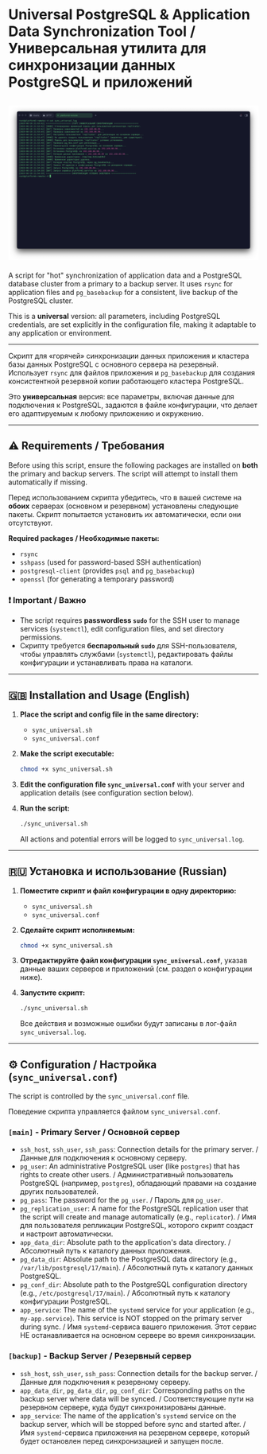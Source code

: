 # Universal PostgreSQL & Application Data Synchronization Tool / Универсальная утилита для синхронизации данных PostgreSQL и приложений
![Screenshot](https://github.com/zaycevmain/sync_universal/blob/main/screen.png)
---

A script for "hot" synchronization of application data and a PostgreSQL database cluster from a primary to a backup server. It uses `rsync` for application files and `pg_basebackup` for a consistent, live backup of the PostgreSQL cluster.

This is a **universal** version: all parameters, including PostgreSQL credentials, are set explicitly in the configuration file, making it adaptable to any application or environment.

---

Скрипт для «горячей» синхронизации данных приложения и кластера базы данных PostgreSQL с основного сервера на резервный. Использует `rsync` для файлов приложения и `pg_basebackup` для создания консистентной резервной копии работающего кластера PostgreSQL.

Это **универсальная** версия: все параметры, включая данные для подключения к PostgreSQL, задаются в файле конфигурации, что делает его адаптируемым к любому приложению и окружению.

---

## ⚠️ Requirements / Требования

Before using this script, ensure the following packages are installed on **both** the primary and backup servers. The script will attempt to install them automatically if missing.

Перед использованием скрипта убедитесь, что в вашей системе на **обоих** серверах (основном и резервном) установлены следующие пакеты. Скрипт попытается установить их автоматически, если они отсутствуют.

**Required packages / Необходимые пакеты:**
- `rsync`
- `sshpass` (used for password-based SSH authentication)
- `postgresql-client` (provides `psql` and `pg_basebackup`)
- `openssl` (for generating a temporary password)

### ❗ Important / Важно
- The script requires **passwordless `sudo`** for the SSH user to manage services (`systemctl`), edit configuration files, and set directory permissions.
- Скрипту требуется **беспарольный `sudo`** для SSH-пользователя, чтобы управлять службами (`systemctl`), редактировать файлы конфигурации и устанавливать права на каталоги.

---

## 🇬🇧 Installation and Usage (English)

1.  **Place the script and config file in the same directory:**
    - `sync_universal.sh`
    - `sync_universal.conf`

2.  **Make the script executable:**
    ```bash
    chmod +x sync_universal.sh
    ```

3.  **Edit the configuration file `sync_universal.conf`** with your server and application details (see configuration section below).

4.  **Run the script:**
    ```bash
    ./sync_universal.sh
    ```
    All actions and potential errors will be logged to `sync_universal.log`.

---

## 🇷🇺 Установка и использование (Russian)

1.  **Поместите скрипт и файл конфигурации в одну директорию:**
    - `sync_universal.sh`
    - `sync_universal.conf`

2.  **Сделайте скрипт исполняемым:**
    ```bash
    chmod +x sync_universal.sh
    ```
3.  **Отредактируйте файл конфигурации `sync_universal.conf`**, указав данные ваших серверов и приложений (см. раздел о конфигурации ниже).

4.  **Запустите скрипт:**
    ```bash
    ./sync_universal.sh
    ```
    Все действия и возможные ошибки будут записаны в лог-файл `sync_universal.log`.

---

## ⚙️ Configuration / Настройка (`sync_universal.conf`)

The script is controlled by the `sync_universal.conf` file.

Поведение скрипта управляется файлом `sync_universal.conf`.

### `[main]` - Primary Server / Основной сервер
-   `ssh_host`, `ssh_user`, `ssh_pass`: Connection details for the primary server. / Данные для подключения к основному серверу.
-   `pg_user`: An administrative PostgreSQL user (like `postgres`) that has rights to create other users. / Административный пользователь PostgreSQL (например, `postgres`), обладающий правами на создание других пользователей.
-   `pg_pass`: The password for the `pg_user`. / Пароль для `pg_user`.
-   `pg_replication_user`: A name for the PostgreSQL replication user that the script will create and manage automatically (e.g., `replicator`). / Имя для пользователя репликации PostgreSQL, которого скрипт создаст и настроит автоматически.
-   `app_data_dir`: Absolute path to the application's data directory. / Абсолютный путь к каталогу данных приложения.
-   `pg_data_dir`: Absolute path to the PostgreSQL data directory (e.g., `/var/lib/postgresql/17/main`). / Абсолютный путь к каталогу данных PostgreSQL.
-   `pg_conf_dir`: Absolute path to the PostgreSQL configuration directory (e.g., `/etc/postgresql/17/main`). / Абсолютный путь к каталогу конфигурации PostgreSQL.
-   `app_service`: The name of the `systemd` service for your application (e.g., `my-app.service`). This service is NOT stopped on the primary server during sync. / Имя `systemd`-сервиса вашего приложения. Этот сервис НЕ останавливается на основном сервере во время синхронизации.

### `[backup]` - Backup Server / Резервный сервер
-   `ssh_host`, `ssh_user`, `ssh_pass`: Connection details for the backup server. / Данные для подключения к резервному серверу.
-   `app_data_dir`, `pg_data_dir`, `pg_conf_dir`: Corresponding paths on the backup server where data will be synced. / Соответствующие пути на резервном сервере, куда будут синхронизированы данные.
-   `app_service`: The name of the application's `systemd` service on the backup server, which will be stopped before sync and started after. / Имя `systemd`-сервиса приложения на резервном сервере, который будет остановлен перед синхронизацией и запущен после. 
